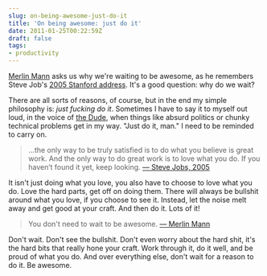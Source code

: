 ```yaml
---
slug: on-being-awesome-just-do-it
title: 'On being awesome: just do it'
date: 2011-01-25T00:22:59Z
draft: false
tags:
- productivity
---
```


[Merlin Mann](http://www.43folders.com/2011/01/17/permission-to-be-awesome) asks us why we're waiting to be awesome, as
he remembers Steve Job's [2005 Stanford address](https://www.youtube.com/watch?v=UF8uR6Z6KLc). It's a good question:
why do we wait?

There are all sorts of reasons, of course, but in the end my simple philosophy is: <em>just fucking do it</em>. Sometimes
I have to say it to myself out loud, in the voice of [the Dude](http://www.reddit.com/r/AskReddit/comments/f5hvt/what_do_so_many_people_find_enjoyable_in_the_big/?limit=500),
when things like absurd politics or chunky technical problems get in my way. "Just do it, man." I need to be reminded to carry on.

> ...the only way to be truly satisfied is to do what you believe is great work. And the only way to do great work is to
love what you do. If you haven’t found it yet, keep looking. [— Steve Jobs, 2005](http://www.quotiki.com/quotes/8584)

It isn't just doing what you love, you also have to choose to love what you do. Love the hard parts, get off on doing
them. There will always be bullshit around what you love, if you choose to see it. Instead, let the noise melt away and get
good at your craft. And then do it. Lots of it!

> You don't need to wait to be awesome. [— Merlin Mann](http://www.43folders.com/2011/01/17/permission-to-be-awesome)

Don't wait. Don't see the bullshit. Don't even worry about the hard shit, it's the hard bits that really hone your
craft. Work through it, do it well, and be proud of what you do. And over everything else, don't wait for a reason
to do it. Be awesome.
